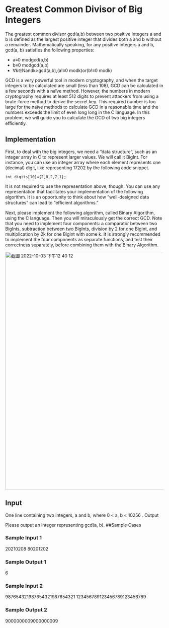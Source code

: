 # Greatest Common Divisor of Big Integers
The greatest common divisor gcd(a,b) between two positive integers a and b is defined as the largest positive integer that divides both a and b without a remainder. Mathematically speaking, for any positive integers a and b, gcd(a, b) satisfies the following properties:
* a≡0 modgcd(a,b)
* b≡0 modgcd(a,b)
* ∀k∈Nandk>gcd(a,b),(a!≡0 modk)or(b!≡0 modk)

GCD is a very powerful tool in modern cryptography, and when the target integers to be calculated are small (less than 108), GCD can be calculated in a few seconds with a naïve method. However, the numbers in modern cryptography requires at least 512 digits to prevent attackers from using a brute-force method to derive the secret key. This required number is too large for the naïve methods to calculate GCD in a reasonable time and the numbers exceeds the limit of even long long in the C language. In this problem, we will guide you to calculate the GCD of two big integers eﬀiciently.
## Implementation

First, to deal with the big integers, we need a “data structure”, such as an integer array in C to represent larger values. We will call it BigInt. For instance, you can use an integer array where each element represents one (decimal) digit, like representing 17202 by the following code snippet.
```c=
int digits[10]={2,0,2,7,1};
```
It is not required to use the representation above, though. You can use any representation that facilitates your implementation of the following algorithm. It is an opportunity to think about how “well-designed data structures” can lead to “eﬀicient algorithms.”

Next, please implement the following algorithm, called Binary Algorithm, using the C language. Then you will miraculously get the correct GCD. Note that you need to implement four components: a comparator between two BigInts, subtraction between two BigInts, division by 2 for one BigInt, and multiplication by 2k for one BigInt with some k. It is strongly recommended to implement the four components as separate functions, and test their correctness separately, before combining them with the Binary Algorithm.


<img width="756" alt="截圖 2022-10-03 下午12 40 12" src="https://user-images.githubusercontent.com/88768257/193632182-1c6ccaa3-8f07-4529-aef8-7be8535e7b64.png">

## Input
One line containing two integers, a and b, where 0 < a, b < 10256 . Output


Please output an integer representing gcd(a, b). 
##Sample Cases
### Sample Input 1
20210208 80201202
### Sample Output 1
6
### Sample Input 2
987654321987654321987654321 123456789123456789123456789
### Sample Output 2
9000000009000000009
